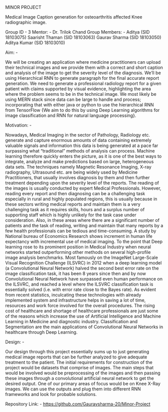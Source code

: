 MINOR PROJECT

Medical Image Caption generation for osteoarthritis affected Knee radiographic image.

Group ID - 3
Mentor: - Dr. Trilok Chand
Group Members: -
Aditya (SID 18103075)
Saarisht Thaman (SID 18103063)
Gaurav Sharma (SID 18103050)
Aditya Kumar (SID 18103010)


Aim: -

We will be creating an application where medicine practitioners can upload their technical images and we provide them with a correct and short caption and analysis of the image
to get the severity level of the diagnosis. We’ll be using Hierarchical RNN to generate paragraph for the final accurate report generation. We need to generate a professional 
radiology report for a given patient with claims supported by visual evidence, highlighting the area where the problem seems to be in the technical image. We most likely be using 
MERN stack since data can be large to handle and process; incorporating that with either java or python to use the hierarchical RNN from TensorFlow
{We aim to do this by using Deep Learning algorithms for image classification and RNN for natural language processing}.		

Motivation: -

Nowadays, Medical Imaging in the sector of Pathology, Radiology etc. generate and capture enormous amounts of data containing extremely valuable signals and information this
data is being generated at a pace far surpassing what “traditional” methods of analysis can process. Machine learning therefore quickly enters the picture, as it is one of the
best ways to integrate, analyze and make predictions based on large, heterogeneous data sets. The techniques namely Magnetic Resonance Imaging, X-ray radiography, Ultrasound etc.
are being widely used by Medicine Practitioners, that usually involves diagnosis by them and then further treatment depending upon the severity level of the reports.
The reading of the images is usually conducted by expert Medical Professionals. However, reading every report and then diagnosing can be a challenging task especially in rural
and highly populated regions, this is usually because in these sectors writing medical reports and maintain them is a very challenging task as it requires skills, hours and a 
surplus number of supporting staff which is highly unlikely for the task case under consideration. Also, in these areas where there are a significant number of patients and the
task of reading, writing and maintain that many reports by a few health professionals can be tedious and time-consuming.
A study by National bureau of Economics Research shows increment in human life expectancy with incremental use of medical imaging. To the point that Deep learning rose to its 
prominent position in Medical Industry when neural networks started outperforming other methods on several high-profile image analysis benchmarks. Most famously on the ImageNet 
Large-Scale Visual Recognition Challenge (ILSVRC) in 2012 when a deep learning model (a Convolutional Neural Network) halved the second best error rate on the image 
classification task, it has been 8 years since then and by now Convolutional Neural Network have surpassed even human performance on the ILSVRC, and reached a level where the
ILSVRC classification task is essentially solved (i.e. with error rate close to the Bayes rate).
As evident from recent statistics, inculcating these technologies with already implemented system and infrastructure helps in saving a lot of time, resources and work force 
involved for the overall procedures. The rising cost of healthcare and shortage of healthcare professionals are just some of the reasons which increase the use of Artificial 
Intelligence and Machine Learning in Medicine and diagnostic industry. Classification and Segmentation are the main applications of Convolutional Neural Networks in healthcare 
through Deep Learning.

Design: -

Our design through this project essentially sums up to just generating medical image reports that can be further analyzed to give adequate treatment to the patient. The initial
requirements for construction of the project would be datasets that comprise of images. The main steps that would be involved would be preprocessing of the images and then 
passing these images through a convolutional artificial neural network to get the desired output. One of our primary areas of focus would be on Knee X-Ray images. We can use 
the outputs and plug them into different RNN frameworks and look for probable solutions.

 
Repository Link: - https://github.com/Gauravsharma-20/Minor-Project
